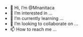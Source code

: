 - 👋 Hi, I’m @Mnanitaca
- 👀 I’m interested in ...
- 🌱 I’m currently learning ...
- 💞️ I’m looking to collaborate on ...
- 📫 How to reach me ...

<!---
Mnanitaca/Mnanitaca is a ✨ special ✨ repository because its `README.md` (this file) appears on your GitHub profile.
You can click the Preview link to take a look at your changes.
--->
